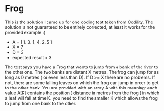 # Frog
This is the solution I came up for one coding test taken from [Codility](http://codility.com).
The solution is not guaranteed to be entirely corrected, at least it works for the provided example :)

* A = [ 1, 3, 1, 4, 2, 5 ]
* X = 7
* D = 3
* expected result = 3

The test says you have a Frog that wants to jump from a bank of the river to the other one.
The two banks are distant X metres. The frog can jump for as long as D metres ( or even less than D). If D >= X there are no problems. If not, there are some falling leaves on which the frog can jump in order to get to the other bank.
You are provided with an array A with this meaning:
each value A[K] contains the position ( distance in metres from the frog ) in which a leaf will fall at time K.
you need to find the smaller K which allows the frog to jump from one bank to the other.


